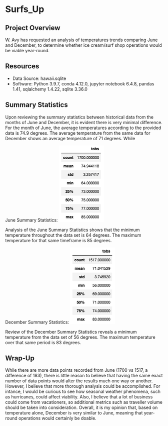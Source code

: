 # Surfs_Up

## Project Overview
W. Avy has requested an analysis of temperatures trends comparing June and December, to determine whether ice cream/surf shop operations would be viable year-round.

## Resources
- Data Source: hawaii.sqlite
- Software: Python 3.9.7, conda 4.12.0, jupyter notebook 6.4.8, pandas 1.41, sqlalchemy 1.4.22, sqlite 3.36.0

## Summary Statistics
Upon reviewing the summary statistics between historical data from the months of June and December, it is evident there is very minimal difference. For the month of June, the average temperatures according to the provided data is 74.9 degrees. The average temperature from the same data for December shows an average temperature of 71 degrees. While

June Summary Statistics:
![June_Summary_Statistics:](https://github.com/michael999999999/surfs_up/blob/main/june_summary_statistics.png)

Analysis of the June Summary Statistics shows that the minimum temperature throughout the data set is 64 degrees. The maximum temperature for that same timeframe is 85 degrees.

December Summary Statistics:
![December_Summary_Statistics:](https://github.com/michael999999999/surfs_up/blob/main/dec_summary_statistics.png)

Review of the December Summary Statistics reveals a minimum temperature from the data set of 56 degrees. The maximum temperature over that same period is 83 degrees.

## Wrap-Up
While there are more data points recorded from June (1700 vs 1517, a difference of 183), there is little reason to believe that having the same exact number of data points would alter the results much one way or another. However, I believe that more thorough analysis could be accomplished. For intance, I would be curious to see how seasonal weather phenomena, such as hurricanes, could affect viability. Also, I believe that a lot of business could come from vacationers, so additional metrics such as traveller volume should be taken into consideration. Overall, it is my opinion that, based on temperature alone, December is very similar to June, meaning that year-round operations would certainly be doable. 

